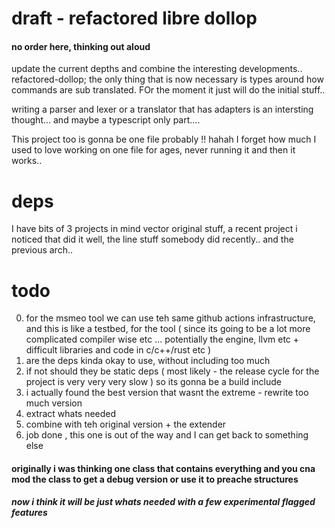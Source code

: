 # draft - refactored libre dollop 
#### no order here, thinking out aloud 

update the current depths and combine the interesting developments.. refactored-dollop; the only thing that is now necessary is types around how commands are sub translated. FOr the moment it just will do the initial stuff.. 

writing a parser and lexer or a translator that has adapters is an intersting thought... and maybe a typescript only part....

This project too is gonna be one file probably !! hahah I forget how much I used to love working on one file for ages, never running it and then it works.. 

# deps
I have bits of 3 projects in mind vector original stuff, a recent project i noticed that did it well, the line stuff somebody did recently.. and the previous arch.. 

# todo
0. for the msmeo tool we can use teh same github actions infrastructure, and this is like a testbed, for the tool ( since its going to be a lot more complicated compiler wise etc ... potentially the engine, llvm etc + difficult libraries and code in c/c++/rust etc )
1. are the deps kinda okay to use, without including too much
2. if not should they be static deps ( most likely - the release cycle for the project is very very very slow ) so its gonna be a build include
3. i actually found the best version that wasnt the extreme - rewrite too much version
4. extract whats needed
5. combine with teh original version + the extender
6. job done , this one is out of the way and I can get back to something else

#### originally i was thinking one class that contains everything and you cna mod the class to get a debug version or use it to preache structures
##### now i think it will be just whats needed with a few experimental flagged features
